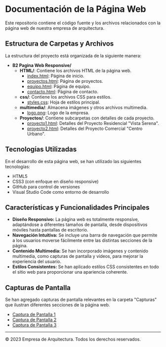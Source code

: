 # Documentación de la Página Web

Este repositorio contiene el código fuente y los archivos relacionados con la página web de nuestra empresa de arquitectura.

## Estructura de Carpetas y Archivos

La estructura del proyecto está organizada de la siguiente manera:

- **B2 Pagina Web Responsive/**
  - **HTML/**: Contiene los archivos HTML de la página web.
    - [index.html](./html/index.html): Página de inicio.
    - [proyectos.html](./HTML/proyectos.html): Página de proyectos.
    - [equipo.html](./HTML/equipo.html): Página de equipo.
    - [contacto.html](./HTML/contacto.html): Página de contacto.
  - **css/**: Contiene los archivos CSS para estilos.
    - [styles.css](./css/styles.css): Hoja de estilos principal.
  - **multimedia/**: Almacena imágenes y otros archivos multimedia.
    - [logo.png](./multimedia/logo.png): Logo de la empresa.
  - **Proyectos/**: Contiene subcarpetas con detalles de cada proyecto.
    - [proyecto1.html](./Proyectos/proyecto1.html): Detalles del Proyecto Residencial "Vista Serena".
    - [proyecto2.html](./Proyectos/proyecto2.html): Detalles del Proyecto Comercial "Centro Urbano".

## Tecnologías Utilizadas

En el desarrollo de esta página web, se han utilizado las siguientes tecnologías:

- HTML5
- CSS3 (con enfoque en diseño responsive)
- GitHub para control de versiones
- Visual Studio Code como entorno de desarrollo

## Características y Funcionalidades Principales

- **Diseño Responsivo:** La página web es totalmente responsive, adaptándose a diferentes tamaños de pantalla, desde dispositivos móviles hasta pantallas de escritorio.
- **Navegación Intuitiva:** Se incluye una barra de navegación que permite a los usuarios moverse fácilmente entre las distintas secciones de la página.
- **Contenido Multimedia:** Se han incorporado imágenes y contenido multimedia, como capturas de pantalla y vídeos, para mejorar la experiencia del usuario.
- **Estilos Consistentes:** Se han aplicado estilos CSS consistentes en todo el sitio web para proporcionar una apariencia coherente.

## Capturas de Pantalla

Se han agregado capturas de pantalla relevantes en la carpeta "Capturas" que ilustran diferentes secciones de la página web.

- [Captura de Pantalla 1](./Capturas/Captura1.png)
- [Captura de Pantalla 2](./Capturas/Captura2.png)
- [Captura de Pantalla 3](./Capturas/Captura3.png)

---

© 2023 Empresa de Arquitectura. Todos los derechos reservados.

